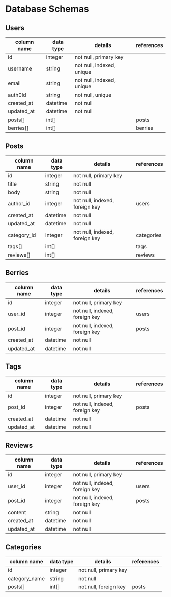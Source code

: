 # Database Schemas

## Users

| **column name** | **data type** | **details**               | **references** |
| --------------- | ------------- | ------------------------- | -------------- |
| id              | integer       | not null, primary key     |                |
| username        | string        | not null, indexed, unique |                |
| email           | string        | not null, indexed, unique |                |
| auth0Id         | string        | not null, unique          |                |
| created_at      | datetime      | not null                  |                |
| updated_at      | datetime      | not null                  |                |
| posts[]         | int[]         |                           | posts          |
| berries[]       | int[]         |                           | berries        |

## Posts

| **column name** | **data type** | **details**                    | **references** |
| --------------- | ------------- | ------------------------------ | -------------- |
| id              | integer       | not null, primary key          |                |
| title           | string        | not null                       |                |
| body            | string        | not null                       |                |
| author_id       | integer       | not null, indexed, foreign key | users          |
| created_at      | datetime      | not null                       |                |
| updated_at      | datetime      | not null                       |                |
| category_id     | Integer       | not null, indexed, foreign key | categories     |
| tags[]          | int[]         |                                | tags           |
| reviews[]       | int[]         |                                | reviews        |

## Berries

| **column name** | **data type** | **details**                    | **references** |
| --------------- | ------------- | ------------------------------ | -------------- |
| id              | integer       | not null, primary key          |                |
| user_id         | integer       | not null, indexed, foreign key | users          |
| post_id         | integer       | not null, indexed, foreign key | posts          |
| created_at      | datetime      | not null                       |                |
| updated_at      | datetime      | not null                       |                |

## Tags

| **column name** | **data type** | **details**                    | **references** |
| --------------- | ------------- | ------------------------------ | -------------- |
| id              | integer       | not null, primary key          |                |
| post_id         | integer       | not null, indexed, foreign key | posts          |
| created_at      | datetime      | not null                       |                |
| updated_at      | datetime      | not null                       |                |

## Reviews

| **column name** | **data type** | **details**                    | **references** |
| --------------- | ------------- | ------------------------------ | -------------- |
| id              | integer       | not null, primary key          |                |
| user_id         | integer       | not null, indexed, foreign key | users          |
| post_id         | integer       | not null, indexed, foreign key | posts          |
| content         | string        | not null                       |                |
| created_at      | datetime      | not null                       |                |
| updated_at      | datetime      | not null                       |                |

## Categories

| **column name** | **data type** | **details**           | **references** |
| --------------- | ------------- | --------------------- | -------------- |
| id              | integer       | not null, primary key |                |
| category_name   | string        | not null              |                |
| posts[]         | int[]         | not null, foreign key | posts          |
